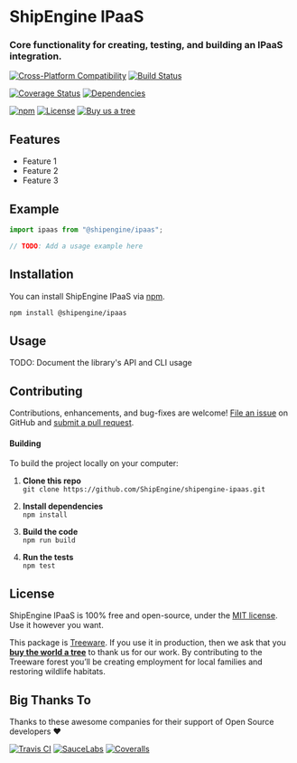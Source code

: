 ShipEngine IPaaS
==============================================
### Core functionality for creating, testing, and building an IPaaS integration.

[![Cross-Platform Compatibility](https://jstools.dev/img/badges/os-badges.svg)](https://github.com/ShipEngine/shipengine-ipaas/blob/master/.github/workflows/CI-CD.yaml)
[![Build Status](https://github.com/ShipEngine/shipengine-ipaas/workflows/CI-CD/badge.svg)](https://github.com/ShipEngine/shipengine-ipaas/blob/master/.github/workflows/CI-CD.yaml)

[![Coverage Status](https://coveralls.io/repos/github/ShipEngine/shipengine-ipaas/badge.svg?branch=master)](https://coveralls.io/github/ShipEngine/shipengine-ipaas)
[![Dependencies](https://david-dm.org/ShipEngine/shipengine-ipaas.svg)](https://david-dm.org/ShipEngine/shipengine-ipaas)

[![npm](https://img.shields.io/npm/v/@shipengine/ipaas.svg)](https://www.npmjs.com/package/@shipengine/ipaas)
[![License](https://img.shields.io/npm/l/@shipengine/ipaas.svg)](LICENSE)
[![Buy us a tree](https://img.shields.io/badge/Treeware-%F0%9F%8C%B3-lightgreen)](https://plant.treeware.earth/ShipEngine/shipengine-ipaas)



Features
--------------------------
- Feature 1
- Feature 2
- Feature 3



Example
--------------------------

```javascript
import ipaas from "@shipengine/ipaas";

// TODO: Add a usage example here
```



Installation
--------------------------
You can install ShipEngine IPaaS via [npm](https://docs.npmjs.com/about-npm/).

```bash
npm install @shipengine/ipaas
```



Usage
--------------------------
TODO: Document the library's API and CLI usage



Contributing
--------------------------
Contributions, enhancements, and bug-fixes are welcome!  [File an issue](https://github.com/ShipEngine/shipengine-ipaas/issues) on GitHub and [submit a pull request](https://github.com/ShipEngine/shipengine-ipaas/pulls).

#### Building
To build the project locally on your computer:

1. __Clone this repo__<br>
`git clone https://github.com/ShipEngine/shipengine-ipaas.git`

2. __Install dependencies__<br>
`npm install`

3. __Build the code__<br>
`npm run build`

4. __Run the tests__<br>
`npm test`



License
--------------------------
ShipEngine IPaaS is 100% free and open-source, under the [MIT license](LICENSE). Use it however you want.

This package is [Treeware](http://treeware.earth). If you use it in production, then we ask that you [**buy the world a tree**](https://plant.treeware.earth/ShipEngine/shipengine-ipaas) to thank us for our work. By contributing to the Treeware forest you’ll be creating employment for local families and restoring wildlife habitats.



Big Thanks To
--------------------------
Thanks to these awesome companies for their support of Open Source developers ❤

[![Travis CI](https://jstools.dev/img/badges/travis-ci.svg)](https://travis-ci.com)
[![SauceLabs](https://jstools.dev/img/badges/sauce-labs.svg)](https://saucelabs.com)
[![Coveralls](https://jstools.dev/img/badges/coveralls.svg)](https://coveralls.io)
